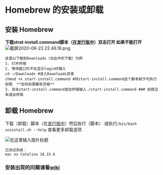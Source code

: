 # Homebrew 的安装或卸载

## 安装 Homebrew

 **下载strat-install.command脚本（[在发行版中](https://gitee.com/todungubulahe_bilibili/install-brew/releases)）双击打开
如果不能打开** 
![](https://images.gitee.com/uploads/images/2020/0823/230939_e09380b2_7496100.png "截屏2020-08-23 22.46.19.png")
```
这里以下载到Downloads（访达中的下载）为例
1. 打开终端
2. 等待窗口栏不在显示login时输入
cd ~/Downloads #进入Downloads目录
chmod +x start-install.command #将start-install.command这个脚本赋予可执行权限  **加号前需要有空格** 
3. 双击start-install.command或在终端输入./start-install.command ### 前提没有退出终端
```

## 卸载 Homebrew

下载（卸载）脚本（在[发行版中](https://gitee.com/todungubulahe_bilibili/install-brew/releases)）然后执行（脚本）
 或执行`/bin/bash uninstall.sh --help` 查看更多卸载选项

![](https://gitee.com/todungubulahe_bilibili/install-brew/widgets/widget_card.svg?colors=ffffff,1e252b,323d47,455059,d7deea,99a0ae "在这里输入图片标题")
```
已测试系统：
mac os Catalina 10.15.6
```
###  **安装出现的问题请看[wiki](https://gitee.com/todungubulahe_bilibili/install-brew/wikis)** 

